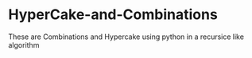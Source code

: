 # HyperCake-and-Combinations
These are Combinations and Hypercake using python in a recursice like algorithm
